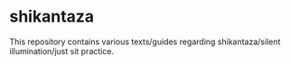 # shikantaza

This repository contains various texts/guides regarding shikantaza/silent illumination/just sit practice.
